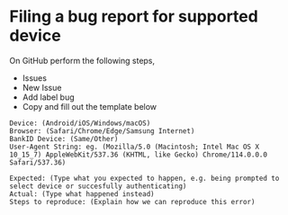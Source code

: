 # Filing a bug report for supported device

On GitHub perform the following steps,

* Issues
* New Issue
* Add label bug
* Copy and fill out the template below

```
Device: (Android/iOS/Windows/macOS)
Browser: (Safari/Chrome/Edge/Samsung Internet)
BankID Device: (Same/Other)
User-Agent String: eg. (Mozilla/5.0 (Macintosh; Intel Mac OS X 10_15_7) AppleWebKit/537.36 (KHTML, like Gecko) Chrome/114.0.0.0 Safari/537.36)

Expected: (Type what you expected to happen, e.g. being prompted to select device or succesfully authenticating)
Actual: (Type what happened instead)
Steps to reproduce: (Explain how we can reproduce this error)

```